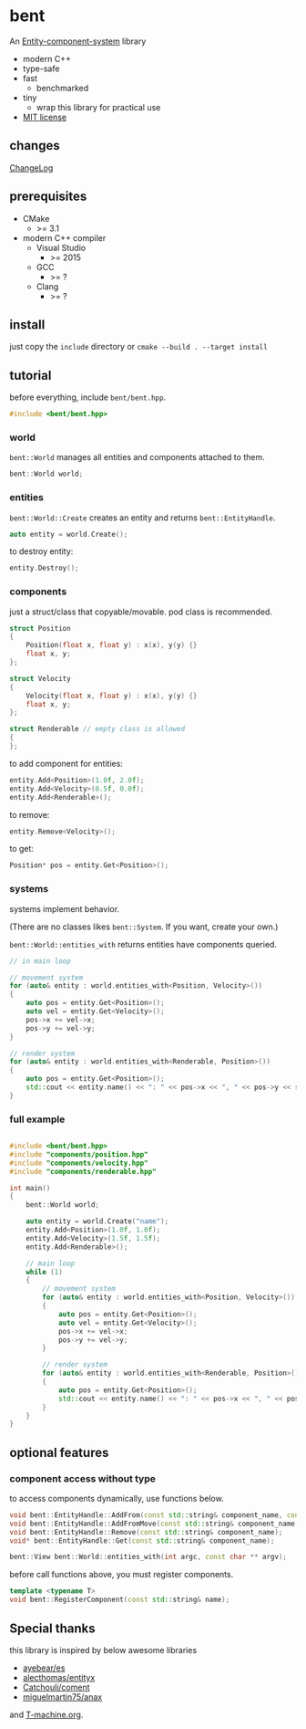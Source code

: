 # bent

An [Entity-component-system] library

* modern C++
* type-safe
* fast
  * benchmarked
* tiny
  * wrap this library for practical use
* [MIT license](LICENSE)

## changes

[ChangeLog](CHANGELOG.md)

## prerequisites

* CMake
  * \>= 3.1
* modern C++ compiler
  * Visual Studio
    * \>= 2015
  * GCC
    * \>= ?
  * Clang
    * \>= ?

## install

just copy the `include` directory or `cmake --build . --target install`

## tutorial

before everything, include `bent/bent.hpp`.

```cpp
#include <bent/bent.hpp>
```

### world

`bent::World` manages all entities and components attached to them.

```cpp
bent::World world;
```

### entities

`bent::World::Create` creates an entity and returns `bent::EntityHandle`.

```cpp
auto entity = world.Create();
```

to destroy entity:

```cpp
entity.Destroy();
```

### components

just a struct/class that copyable/movable. pod class is recommended.

```cpp
struct Position
{
	Position(float x, float y) : x(x), y(y) {}
	float x, y;
};

struct Velocity
{
	Velocity(float x, float y) : x(x), y(y) {}
	float x, y;
};

struct Renderable // empty class is allowed
{
};
```

to add component for entities:

```cpp
entity.Add<Position>(1.0f, 2.0f);
entity.Add<Velocity>(0.5f, 0.0f);
entity.Add<Renderable>();
```

to remove:

```cpp
entity.Remove<Velocity>();
```

to get:

```cpp
Position* pos = entity.Get<Position>();
```

### systems

systems implement behavior.

(There are no classes likes `bent::System`. If you want, create your own.)

`bent::World::entities_with` returns entities have components queried.

```cpp
// in main loop

// movement system
for (auto& entity : world.entities_with<Position, Velocity>())
{
	auto pos = entity.Get<Position>();
	auto vel = entity.Get<Velocity>();
	pos->x += vel->x;
	pos->y += vel->y;
}

// render system
for (auto& entity : world.entities_with<Renderable, Position>())
{
	auto pos = entity.Get<Position>();
	std::cout << entity.name() << ": " << pos->x << ", " << pos->y << std::endl;
}
```

### full example

```cpp

#include <bent/bent.hpp>
#include "components/position.hpp"
#include "components/velocity.hpp"
#include "components/renderable.hpp"

int main()
{
	bent::World world;

	auto entity = world.Create("name");
	entity.Add<Position>(1.0f, 1.0f);
	entity.Add<Velocity>(1.5f, 1.5f);
	entity.Add<Renderable>();

	// main loop
	while (1)
	{
		// movement system
		for (auto& entity : world.entities_with<Position, Velocity>())
		{
			auto pos = entity.Get<Position>();
			auto vel = entity.Get<Velocity>();
			pos->x += vel->x;
			pos->y += vel->y;
		}

		// render system
		for (auto& entity : world.entities_with<Renderable, Position>())
		{
			auto pos = entity.Get<Position>();
			std::cout << entity.name() << ": " << pos->x << ", " << pos->y << std::endl;
		}
	}
}

```

## optional features

### component access without type

to access components dynamically, use functions below.

```cpp
void bent::EntityHandle::AddFrom(const std::string& component_name, const void * value);
void bent::EntityHandle::AddFromMove(const std::string& component_name, void * value);
void bent::EntityHandle::Remove(const std::string& component_name);
void* bent::EntityHandle::Get(const std::string& component_name);

bent::View bent::World::entities_with(int argc, const char ** argv);
```

before call functions above, you must register components.

```cpp
template <typename T>
void bent::RegisterComponent(const std::string& name);
```

## Special thanks

this library is inspired by below awesome libraries

* [ayebear/es]
* [alecthomas/entityx]
* [Catchouli/coment]
* [miguelmartin75/anax]

and [T-machine.org].

[Entity-component-system]: http://en.wikipedia.org/wiki/Entity_component_system
[alecthomas/entityx]: https://github.com/alecthomas/entityx
[ayebear/es]: https://github.com/ayebear/es
[Catchouli/coment]: https://github.com/Catchouli/coment
[miguelmartin75/anax]: https://github.com/miguelmartin75/anax
[T-machine.org]: http://t-machine.org/
